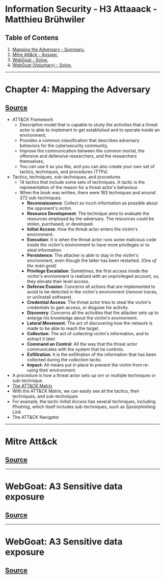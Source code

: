 # Information Security - H3 Attaaack - Matthieu Brühwiler

## Table of Contens
1. [ Mapping the Adversary - Summary. ](#chapter4)
2. [ Mitre Att&ck - Answer. ](#mitre)
3. [ WebGoat - Solve. ](#webgoat)
4. [ WebGoat (Voluntary) - Solve. ](#webgoat2)

----
<a name="chapter4"></a>
# Chapter 4: Mapping the Adversary
## [Source](https://www.oreilly.com/library/view/practical-threat-intelligence/9781838556372/B13376_04_Final_SK_ePub.xhtml#_idParaDest-75)
* ATT&CK Framework
  * Descriptive model that is capable to study the activities that a threat actor is able to implement to get established and to operate inside an environment,
  * Provides a common classification that describes adversary behaviors for the cybersecurity community,
  * Improve the communication between the common mortal, the offensive and defensive researchers, and the researchers themselves,
  * You can use it as you like, and you can also create your own set of tactics, techniques, and procedures (TTPs).
* Tactics, techniques, sub-techniques, and procedures
  * 14 tactics that include some sets of techniques. A tactic is the representation of the reason for a threat actor's behaviour.
  * When the book was written, there were 183 techniques and around 372 sub-techniques.
    * **Reconnaissance**: Collect as much information as possible about the opponent's victim.
    * **Resource Development**: The technique aims to evaluate the resources employed by the adversary. The resources could be stolen, purchased, or developed.
    * **Initial Access**: How the threat actor enters the victim's environment.
    * **Execution**: It is when the threat actor runs some malicious code inside the victim's environment to have more privileges or to steal information.
    * **Persistence**: The attacker is able to stay in the victim's environment, even though the latter has been restarted. *(One of the main goal)* 
    * **Privilege Escalation**: Sometimes, the first access inside the victim's environment is realized with an unprivileged account, so, they elevate their level access.
    * **Defense Evasion**: Concerns all actions that are implemented to avoid to be detected in the victim's environment (remove traces, or un/install software).
    * **Credential Access**: The threat actor tries to steal the victim's credentials to gain access, or disguise his activity.
    * **Discovery**: Concerns all the activities that the attacker sets up to enlarge his knowledge about the victim's environment.
    * **Lateral Movement**: The act of discovering how the network is made to be able to reach the target.
    * **Collection**: The act of collecting victim's information, and to extract it later.
    * **Command an Control**: All the way that the threat actor communicates with the system that he controls.
    * **Exfiltration**: It is the exfiltration of the information that has been collected during the *collection* tactic.
    * **Impact**: All means put in place to prevent the victim from re-using their environment.
 *  A procedure is how a threat actor sets up onr or multiple techniques or sub-technique.
* [The ATT&CK Matrix](https://attack.mitre.org/matrices/enterprise/)
 * With the ATT&CK Matrix, we can easily see all the tactics, their techniques, and sub-techniques
 * For example, the tactic *Initial Access* has several techniques, including *Phishing*, which itself includes sub-techniques, such as *Spearphishing Link*.
* The ATT&CK Navigator

----
<a name="mitre"></a>
# Mitre Att&ck
## [Source](https://attack.mitre.org/)


----
<a name="webgoat"></a>
# WebGoat: A3 Sensitive data exposure
## [Source](https://owasp.org/www-project-webgoat/#:~:text=WebGoat%20is%20a%20deliberately%20insecure,and%20popular%20open%20source%20components.)


----
<a name="webgoat2"></a>
# WebGoat: A3 Sensitive data exposure
## [Source](https://owasp.org/www-project-webgoat/#:~:text=WebGoat%20is%20a%20deliberately%20insecure,and%20popular%20open%20source%20components.)

